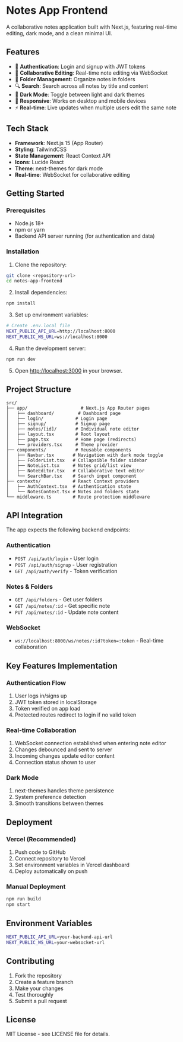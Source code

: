 # Notes App Frontend

A collaborative notes application built with Next.js, featuring real-time editing, dark mode, and a clean minimal UI.

## Features

- 🔐 **Authentication**: Login and signup with JWT tokens
- 📝 **Collaborative Editing**: Real-time note editing via WebSocket
- 📁 **Folder Management**: Organize notes in folders
- 🔍 **Search**: Search across all notes by title and content
- 🌙 **Dark Mode**: Toggle between light and dark themes
- 📱 **Responsive**: Works on desktop and mobile devices
- ⚡ **Real-time**: Live updates when multiple users edit the same note

## Tech Stack

- **Framework**: Next.js 15 (App Router)
- **Styling**: TailwindCSS
- **State Management**: React Context API
- **Icons**: Lucide React
- **Theme**: next-themes for dark mode
- **Real-time**: WebSocket for collaborative editing

## Getting Started

### Prerequisites

- Node.js 18+ 
- npm or yarn
- Backend API server running (for authentication and data)

### Installation

1. Clone the repository:
```bash
git clone <repository-url>
cd notes-app-frontend
```

2. Install dependencies:
```bash
npm install
```

3. Set up environment variables:
```bash
# Create .env.local file
NEXT_PUBLIC_API_URL=http://localhost:8000
NEXT_PUBLIC_WS_URL=ws://localhost:8000
```

4. Run the development server:
```bash
npm run dev
```

5. Open [http://localhost:3000](http://localhost:3000) in your browser.

## Project Structure

```
src/
├── app/                    # Next.js App Router pages
│   ├── dashboard/         # Dashboard page
│   ├── login/            # Login page
│   ├── signup/           # Signup page
│   ├── notes/[id]/       # Individual note editor
│   ├── layout.tsx        # Root layout
│   ├── page.tsx          # Home page (redirects)
│   └── providers.tsx     # Theme provider
├── components/           # Reusable components
│   ├── Navbar.tsx       # Navigation with dark mode toggle
│   ├── FolderList.tsx   # Collapsible folder sidebar
│   ├── NoteList.tsx     # Notes grid/list view
│   ├── NoteEditor.tsx   # Collaborative text editor
│   └── SearchBar.tsx    # Search input component
├── contexts/            # React Context providers
│   ├── AuthContext.tsx  # Authentication state
│   └── NotesContext.tsx # Notes and folders state
└── middleware.ts        # Route protection middleware
```

## API Integration

The app expects the following backend endpoints:

### Authentication
- `POST /api/auth/login` - User login
- `POST /api/auth/signup` - User registration
- `GET /api/auth/verify` - Token verification

### Notes & Folders
- `GET /api/folders` - Get user folders
- `GET /api/notes/:id` - Get specific note
- `PUT /api/notes/:id` - Update note content

### WebSocket
- `ws://localhost:8000/ws/notes/:id?token=:token` - Real-time collaboration

## Key Features Implementation

### Authentication Flow
1. User logs in/signs up
2. JWT token stored in localStorage
3. Token verified on app load
4. Protected routes redirect to login if no valid token

### Real-time Collaboration
1. WebSocket connection established when entering note editor
2. Changes debounced and sent to server
3. Incoming changes update editor content
4. Connection status shown to user

### Dark Mode
1. next-themes handles theme persistence
2. System preference detection
3. Smooth transitions between themes

## Deployment

### Vercel (Recommended)

1. Push code to GitHub
2. Connect repository to Vercel
3. Set environment variables in Vercel dashboard
4. Deploy automatically on push

### Manual Deployment

```bash
npm run build
npm start
```

## Environment Variables

```bash
NEXT_PUBLIC_API_URL=your-backend-api-url
NEXT_PUBLIC_WS_URL=your-websocket-url
```

## Contributing

1. Fork the repository
2. Create a feature branch
3. Make your changes
4. Test thoroughly
5. Submit a pull request

## License

MIT License - see LICENSE file for details.